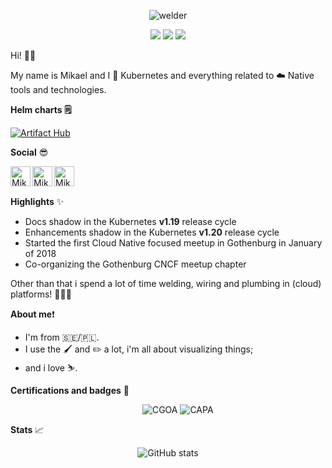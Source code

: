 <p align="center">
   <img src="https://github.com/mikejoh/mikejoh/assets/899665/09ff5ae9-a366-4e10-90bb-d0473973b835" alt="welder"/>
</p>

<p align="center">
   <img src="https://img.shields.io/badge/kubernetes-%23326ce5.svg?style=for-the-badge&logo=kubernetes&logoColor=white" />
   <img src="https://img.shields.io/badge/go-%2300ADD8.svg?style=for-the-badge&logo=go&logoColor=white" />
   <img src="https://img.shields.io/badge/Openstack-%23f01742.svg?style=for-the-badge&logo=openstack&logoColor=white" />
   <br>
</p>

Hi! 👋🏻

My name is Mikael and I 💙 Kubernetes and everything related to ☁️ Native tools and technologies.

**Helm charts 🗒️**

[![Artifact Hub](https://img.shields.io/endpoint?url=https://artifacthub.io/badge/repository/mikejoh)](https://artifacthub.io/packages/search?repo=mikejoh)

**Social** 😎

<a href="https://stackoverflow.com/users/1547081/mikejoh">
<img align="left" alt="Mikael's Stackoverflow" width="32px" src="https://cdn2.iconfinder.com/data/icons/social-icons-color/512/stackoverflow-512.png" />
</a>

<a href="https://www.linkedin.com/in/johansson-mikael">
<img align="left" alt="Mikael's LinkedIn" width="32px" src="https://cdn1.iconfinder.com/data/icons/logotypes/32/linkedin-512.png" />
</a>

<a href="https://dev.to/mikejoh">
<img align="left" alt="Mikael's DEV profile" width="32px" src="https://github.com/user-attachments/assets/7a30d7d9-f042-444e-ab7e-156448dab375" />
</a>
<br><br>

**Highlights** ✨

  - Docs shadow in the Kubernetes **v1.19** release cycle
  - Enhancements shadow in the Kubernetes **v1.20** release cycle
  - Started the first Cloud Native focused meetup in Gothenburg in January of 2018
  - Co-organizing the Gothenburg CNCF meetup chapter

Other than that i spend a lot of time welding, wiring and plumbing in (cloud) platforms! 👨🏻‍🏭

**About me**❗️

  - I'm from :sweden:/:poland:.
  - I use the :paintbrush: and :pencil2: a lot, i'm all about visualizing things;
  - and i love :skier:.

**Certifications and badges** 🏅

<p align="center">
<!--START_BADGES:badges-->
<img src="https://images.credly.com/size/128x128/images/8b8ed108-e77d-4396-ac59-2504583b9d54/cka_from_cncfsite__281_29.png" alt="" />
<img src="https://images.credly.com/size/128x128/images/cc8adc83-1dc6-4d57-8e20-22171247e052/blob" alt="" />
<img src="https://images.credly.com/size/128x128/images/f28f1d88-428a-47f6-95b5-7da1dd6c1000/KCNA_badge.png" alt="" />
<img src="https://images.credly.com/size/128x128/images/67dd8a95-8876-4051-9cb9-3d97c204f85a/image.png" alt="" />
<img src="https://images.credly.com/size/128x128/images/9945dfcb-1cca-4529-85e6-db1be3782210/kubernetes-security-specialist-logo2.png" alt="" />
<img src="https://images.credly.com/size/128x128/images/cd6c6449-6814-4613-a2d3-13cf4ac5be4f/image.png" alt="" />
<img src="https://images.credly.com/size/128x128/images/ea61e2b7-e182-4fee-88d7-acfd1c5a1259/blob" alt="" />
<img src="https://images.credly.com/size/128x128/images/729367b3-0344-4b00-a6da-53e1807f808a/image.png" alt="" />
<img src="https://images.credly.com/size/128x128/images/7219d055-4e97-439c-b244-8fbe885fa06b/image.png" alt="CGOA" />
<img src="https://images.credly.com/size/128x128/images/12624f9e-6b4a-43f0-b7a2-afb2c6cf8059/image.png" alt="CAPA" />
<!--END_BADGES:badges-->
</p>

**Stats** 📈

<p align="center">
   <img src="https://github-readme-stats.vercel.app/api?username=mikejoh&show_icons=true" alt="GitHub stats" />
</p>

